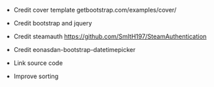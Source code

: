 * Credit cover template getbootstrap.com/examples/cover/
* Credit bootstrap and jquery
* Credit steamauth https://github.com/SmItH197/SteamAuthentication
* Credit eonasdan-bootstrap-datetimepicker
* Link source code

* Improve sorting